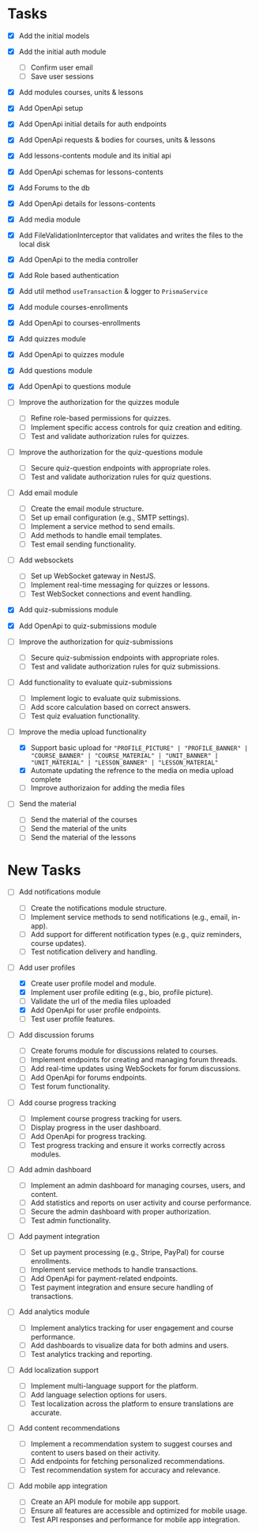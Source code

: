 # Tasks

- [x] Add the initial models
- [x] Add the initial auth module
  - [ ] Confirm user email
  - [ ] Save user sessions
- [x] Add modules courses, units & lessons
- [x] Add OpenApi setup
- [x] Add OpenApi initial details for auth endpoints
- [x] Add OpenApi requests & bodies for courses, units & lessons
- [x] Add lessons-contents module and its initial api
- [x] Add OpenApi schemas for lessons-contents
- [x] Add Forums to the db
- [x] Add OpenApi details for lessons-contents
- [x] Add media module
- [x] Add FileValidationInterceptor that validates and writes the files to the local disk
- [x] Add OpenApi to the media controller
- [x] Add Role based authentication
- [x] Add util method `useTransaction` & logger to `PrismaService`
- [x] Add module courses-enrollments
- [x] Add OpenApi to courses-enrollments
- [x] Add quizzes module
- [x] Add OpenApi to quizzes module
- [x] Add questions module
- [x] Add OpenApi to questions module

- [ ] Improve the authorization for the quizzes module

  - [ ] Refine role-based permissions for quizzes.
  - [ ] Implement specific access controls for quiz creation and editing.
  - [ ] Test and validate authorization rules for quizzes.

- [ ] Improve the authorization for the quiz-questions module

  - [ ] Secure quiz-question endpoints with appropriate roles.
  - [ ] Test and validate authorization rules for quiz questions.

- [ ] Add email module

  - [ ] Create the email module structure.
  - [ ] Set up email configuration (e.g., SMTP settings).
  - [ ] Implement a service method to send emails.
  - [ ] Add methods to handle email templates.
  - [ ] Test email sending functionality.

- [ ] Add websockets

  - [ ] Set up WebSocket gateway in NestJS.
  - [ ] Implement real-time messaging for quizzes or lessons.
  - [ ] Test WebSocket connections and event handling.

- [x] Add quiz-submissions module
- [x] Add OpenApi to quiz-submissions module

- [ ] Improve the authorization for quiz-submissions

  - [ ] Secure quiz-submission endpoints with appropriate roles.
  - [ ] Test and validate authorization rules for quiz submissions.

- [ ] Add functionality to evaluate quiz-submissions

  - [ ] Implement logic to evaluate quiz submissions.
  - [ ] Add score calculation based on correct answers.
  - [ ] Test quiz evaluation functionality.

- [ ] Improve the media upload functionality

  - [x] Support basic upload for `"PROFILE_PICTURE" | "PROFILE_BANNER" | "COURSE_BANNER" | "COURSE_MATERIAL" | "UNIT_BANNER" | "UNIT_MATERIAL" | "LESSON_BANNER" | "LESSON_MATERIAL"`
  - [x] Automate updating the refrence to the media on media upload complete
  - [ ] Improve authorizaion for adding the media files

- [ ] Send the material
  - [ ] Send the material of the courses
  - [ ] Send the material of the units
  - [ ] Send the material of the lessons

# New Tasks

- [ ] Add notifications module

  - [ ] Create the notifications module structure.
  - [ ] Implement service methods to send notifications (e.g., email, in-app).
  - [ ] Add support for different notification types (e.g., quiz reminders, course updates).
  - [ ] Test notification delivery and handling.

- [ ] Add user profiles

  - [x] Create user profile model and module.
  - [x] Implement user profile editing (e.g., bio, profile picture).
  - [ ] Validate the url of the media files uploaded
  - [x] Add OpenApi for user profile endpoints.
  - [ ] Test user profile features.

- [ ] Add discussion forums

  - [ ] Create forums module for discussions related to courses.
  - [ ] Implement endpoints for creating and managing forum threads.
  - [ ] Add real-time updates using WebSockets for forum discussions.
  - [ ] Add OpenApi for forums endpoints.
  - [ ] Test forum functionality.

- [ ] Add course progress tracking

  - [ ] Implement course progress tracking for users.
  - [ ] Display progress in the user dashboard.
  - [ ] Add OpenApi for progress tracking.
  - [ ] Test progress tracking and ensure it works correctly across modules.

- [ ] Add admin dashboard

  - [ ] Implement an admin dashboard for managing courses, users, and content.
  - [ ] Add statistics and reports on user activity and course performance.
  - [ ] Secure the admin dashboard with proper authorization.
  - [ ] Test admin functionality.

- [ ] Add payment integration

  - [ ] Set up payment processing (e.g., Stripe, PayPal) for course enrollments.
  - [ ] Implement service methods to handle transactions.
  - [ ] Add OpenApi for payment-related endpoints.
  - [ ] Test payment integration and ensure secure handling of transactions.

- [ ] Add analytics module

  - [ ] Implement analytics tracking for user engagement and course performance.
  - [ ] Add dashboards to visualize data for both admins and users.
  - [ ] Test analytics tracking and reporting.

- [ ] Add localization support

  - [ ] Implement multi-language support for the platform.
  - [ ] Add language selection options for users.
  - [ ] Test localization across the platform to ensure translations are accurate.

- [ ] Add content recommendations

  - [ ] Implement a recommendation system to suggest courses and content to users based on their activity.
  - [ ] Add endpoints for fetching personalized recommendations.
  - [ ] Test recommendation system for accuracy and relevance.

- [ ] Add mobile app integration
  - [ ] Create an API module for mobile app support.
  - [ ] Ensure all features are accessible and optimized for mobile usage.
  - [ ] Test API responses and performance for mobile app integration.
